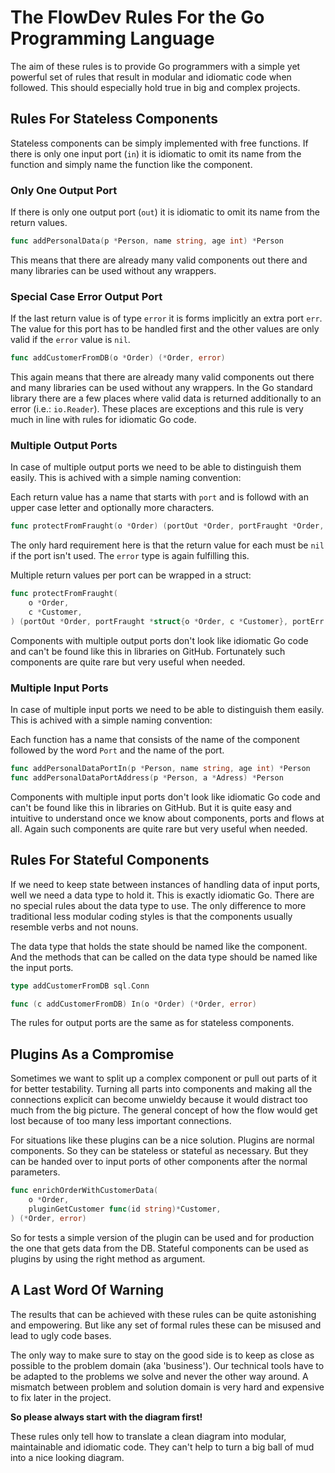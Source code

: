 # The FlowDev Rules For the Go Programming Language

The aim of these rules is to provide Go programmers with a simple yet powerful set of rules that
result in modular and idiomatic code when followed.
This should especially hold true in big and complex projects.

## Rules For Stateless Components
Stateless components can be simply implemented with free functions.
If there is only one input port (`in`) it is idiomatic to omit its name from the function and simply name the function like the component.

### Only One Output Port
If there is only one output port (`out`) it is idiomatic to omit its name from the return values.
```go
func addPersonalData(p *Person, name string, age int) *Person
```
This means that there are already many valid components out there and many libraries can be used without any wrappers.

### Special Case Error Output Port
If the last return value is of type `error` it is forms implicitly an extra port `err`.
The value for this port has to be handled first and the other values are only valid if the `error` value is `nil`.
```go
func addCustomerFromDB(o *Order) (*Order, error)
```
This again means that there are already many valid components out there and many libraries can be used without any wrappers.
In the Go standard library there are a few places where valid data is returned additionally to an error (i.e.: `io.Reader`).
These places are exceptions and this rule is very much in line with rules for idiomatic Go code.

### Multiple Output Ports
In case of multiple output ports we need to be able to distinguish them easily.
This is achived with a simple naming convention:

Each return value has a name that starts with `port` and is followd with an upper case letter and optionally more characters.
```go
func protectFromFraught(o *Order) (portOut *Order, portFraught *Order, portErr error)
```
The only hard requirement here is that the return value for each must be `nil` if the port isn't used.
The `error` type is again fulfilling this.

Multiple return values per port can be wrapped in a struct:
```go
func protectFromFraught(
	o *Order,
	c *Customer,
) (portOut *Order, portFraught *struct{o *Order, c *Customer}, portErr error)
```
Components with multiple output ports don't look like idiomatic Go code and can't be found like this in libraries on GitHub.
Fortunately such components are quite rare but very useful when needed.

### Multiple Input Ports
In case of multiple input ports we need to be able to distinguish them easily.
This is achived with a simple naming convention:

Each function has a name that consists of the name of the component followed by the word `Port` and the name of the port.
```go
func addPersonalDataPortIn(p *Person, name string, age int) *Person
func addPersonalDataPortAddress(p *Person, a *Adress) *Person
```
Components with multiple input ports don't look like idiomatic Go code and can't be found like this in libraries on GitHub.
But it is quite easy and intuitive to understand once we know about components, ports and flows at all.
Again such components are quite rare but very useful when needed.

## Rules For Stateful Components
If we need to keep state between instances of handling data of input ports, well we need a data type to hold it.
This is exactly idiomatic Go. There are no special rules about the data type to use.
The only difference to more traditional less modular coding styles is that the components usually resemble verbs and not nouns.

The data type that holds the state should be named like the component.
And the methods that can be called on the data type should be named like the input ports.
```go
type addCustomerFromDB sql.Conn

func (c addCustomerFromDB) In(o *Order) (*Order, error)
```
The rules for output ports are the same as for stateless components.

## Plugins As a Compromise
Sometimes we want to split up a complex component or pull out parts of it for better testability.
Turning all parts into components and making all the connections explicit can become unwieldy because it would distract too much from the big picture.
The general concept of how the flow would get lost because of too many less important connections.

For situations like these plugins can be a nice solution.
Plugins are normal components. So they can be stateless or stateful as necessary.
But they can be handed over to input ports of other components after the normal parameters.
```go
func enrichOrderWithCustomerData(
	o *Order,
	pluginGetCustomer func(id string)*Customer,
) (*Order, error)
```
So for tests a simple version of the plugin can be used and for production the one that gets data from the DB.
Stateful components can be used as plugins by using the right method as argument.

## A Last Word Of Warning
The results that can be achieved with these rules can be quite astonishing and empowering.
But like any set of formal rules these can be misused and lead to ugly code bases.

The only way to make sure to stay on the good side is to keep as close as possible to the problem domain (aka 'business').
Our technical tools have to be adapted to the problems we solve and never the other way around.
A mismatch between problem and solution domain is very hard and expensive to fix later in the project.

**So please always start with the diagram first!**

These rules only tell how to translate a clean diagram into modular, maintainable and idiomatic code.
They can't help to turn a big ball of mud into a nice looking diagram.
